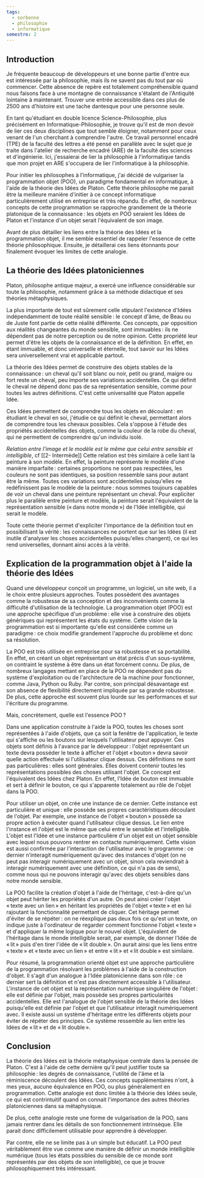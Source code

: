 ```yaml
---
tags:
  - sorbonne
  - philosophie
  - informatique
semestre: 2
---
```

## Introduction
Je fréquente beaucoup de développeurs et une bonne partie d'entre eux est intéressée par la philosophie, mais ils ne savent pas du tout par où commencer. Cette absence de repère est totalement compréhensible quand nous faisons face à une montagne de connaissance s'étalant de l'Antiquité lointaine à maintenant. Trouver une entrée accessible dans ces plus de 2500 ans d'histoire est une tache dantesque pour une personne seule.

En tant qu'étudiant en double licence Science-Philosophie, plus précisément en Informatique-Philosophie, je trouve qu'il est de mon devoir de lier ces deux disciplines que tout semble éloigner, notamment pour ceux venant de l'un cherchant à comprendre l'autre. Ce travail personnel encadré (TPE) de la faculté des lettres a été pensé en parallèle avec le sujet que je traite dans l'atelier de recherche encadré (ARE) de la faculté des sciences et d'ingénierie. Ici, j'essaierai de lier la philosophie à l'informatique tandis que mon projet en ARE s'occupera de lier l'informatique à la philosophie.

Pour initier les philosophes à l'informatique, j'ai décidé de vulgariser la programmation objet (POO), un paradigme fondamental en informatique, à l'aide de la théorie des Idées de Platon. Cette théorie philosophe me parait être la meilleure manière d'initier à ce concept informatique particulièrement utilisé en entreprise et très répandu. En effet, de nombreux concepts de cette programmation se rapproche grandement de la théorie platonique de la connaissance : les objets en POO seraient les Idées de Platon et l'instance d'un objet serait l'équivalent de son image.

Avant de plus détailler les liens entre la théorie des Idées et la programmation objet, il me semble essentiel de rappeler l'essence de cette théorie philosophique. Ensuite, je détaillerai ces liens étonnants pour finalement évoquer les limites de cette analogie.
## La théorie des Idées platoniciennes
Platon, philosophe antique majeur, a exercé une influence considérable sur toute la philosophie, notamment grâce à sa méthode didactique et ses théories métaphysiques. 

La plus importante de tout est sûrement celle stipulant l'existence d'Idées indépendamment de toute réalité sensible : le concept d'âme, de Beau ou de Juste font partie de cette réalité différente. Ces concepts, par opposition aux réalités changeantes du monde sensible, sont immuables : ils ne dépendent pas de notre perception ou de notre opinion. Cette propriété leur permet d'être les objets de la connaissance et de la définition. En effet, en étant immuable, et donc universelle et éternelle, tout savoir sur les Idées sera universellement vrai et applicable partout.

La théorie des Idées permet de construire des objets stables de la connaissance : un cheval qu'il soit blanc ou noir, petit ou grand, maigre ou fort reste un cheval, peu importe ses variations accidentelles. Ce qui définit le cheval ne dépend donc pas de sa représentation sensible, comme pour toutes les autres définitions. C'est cette universalité que Platon appelle Idée.

Ces Idées permettent de comprendre tous les objets en découlant : en étudiant le cheval en soi, j'étudie ce qui définit le cheval, permettant alors de comprendre tous les chevaux possibles. Cela s'oppose à l'étude des propriétés accidentelles des objets, comme la couleur de la robe du cheval, qui ne permettent de comprendre qu'un individu isolé.

*Relation entre l'image et le modèle est le même que celui entre sensible et intelligible*, cf [[2- Intermède]]
Cette relation est très similaire à celle liant la peinture à son modèle. En effet, la peinture représente le modèle d'une manière imparfaite : certaines proportions ne sont pas respectées, les couleurs ne sont pas identiques, sa position ressemble sans pour autant être la même. Toutes ces variations sont accidentelles puisqu'elles ne redéfinissent pas le modèle de la peinture : nous sommes toujours capables de voir un cheval dans une peinture représentant un cheval. Pour expliciter plus le parallèle entre peinture et modèle, la peinture serait l'équivalent de la représentation sensible (« dans notre monde ») de l'Idée intelligible, qui serait le modèle.

Toute cette théorie permet d'expliciter l'importance de la définition tout en possibilisant la vérité : les connaissances ne portent que sur les Idées (il est inutile d'analyser les choses accidentelles puisqu'elles changent), ce qui les rend universelles, donnant ainsi accès à la vérité.
## Explication de la programmation objet à l'aide la théorie des Idées
Quand une développeur conçoit un programme, un logiciel, un site web, il a le choix entre plusieurs approches. Toutes possèdent des avantages comme la robustesse de sa conception et des inconvénients comme la difficulté d'utilisation de la technologie. La programmation objet (POO) est une approche spécifique d'un problème : elle vise à construire des objets génériques qui représentent les états du système. Cette vision de la programmation est si importante qu'elle est considérée comme un paradigme : ce choix modifie grandement l'approche du problème et donc sa résolution.

La POO est très utilisée en entreprise pour sa robustesse et sa portabilité. En effet, en créant un objet représentant un état précis d'un sous-système, on contraint le système à être dans un état forcément connu. De plus, de nombreux langages mettant en place de la POO ne dépendent pas du système d'exploitation ou de l'architecture de la machine pour fonctionner, comme Java, Python ou Ruby. Par contre, son principal désavantage est son absence de flexibilité directement impliquée par sa grande robustesse. De plus, cette approche est souvent plus lourde sur les performances et sur l'écriture du programme.

Mais, concrètement, quelle est l'essence POO ?

Dans une application construite à l'aide la POO, toutes les choses sont représentées à l'aide d'objets, que ça soit la fenêtre de l'application, le texte qui s'affiche ou les boutons sur lesquels l'utilisateur peut appuyer. Ces objets sont définis à l'avance par le développeur : l'objet représentant un texte devra posséder le texte à afficher et l'objet « bouton » devra savoir quelle action effectuée si l'utilisateur clique dessus. Ces définitions ne sont pas particulières : elles sont générales. Elles doivent contenir toutes les représentations possibles des choses utilisant l'objet. Ce concept est l'équivalent des Idées chez Platon. En effet, l'Idée de bouton est immuable et sert à définir le bouton, ce qui s'apparente totalement au rôle de l'objet dans la POO. 

Pour utiliser un objet, on crée une instance de ce dernier. Cette instance est particulière et unique : elle possède ses propres caractéristiques découlant de l'objet. Par exemple, une instance de l'objet « bouton » possède sa propre action à exécuter quand l'utilisateur clique dessus. Le lien entre l'instance et l'objet est le même que celui entre le sensible et l'intelligible. L'objet est l'Idée et une instance particulière d'un objet est un objet sensible avec lequel nous pouvons rentrer en contacte numériquement. Cette vision est aussi confirmée par l'interaction de l'utilisateur avec le programme : ce dernier n’interagit numériquement qu'avec des instances d'objet (on ne peut pas interagir numériquement avec un objet, sinon cela reviendrait à interagir numériquement avec une définition, ce qui n'a pas de sens), comme nous qui ne pouvons interagir qu'avec des objets sensibles dans notre monde sensible.

La POO facilite la création d'objet à l'aide de l'héritage, c'est-à-dire qu'un objet peut hériter les propriétés d'un autre. On peut ainsi créer l'objet « texte avec un lien » en héritant les propriétés de l'objet « texte » et en lui rajoutant la fonctionnalité permettant de cliquer. Cet héritage permet d'éviter de se répéter : on ne réexplique pas deux fois ce qu'est un texte, on indique juste à l'ordinateur de regarder comment fonctionne l'objet « texte » et d'appliquer la même logique pour le nouvel objet. L'équivalent de l'héritage dans le monde intelligible serait, par exemple, de donner l'Idée de « lit » puis d'en tirer l'idée de « lit double ». On aurait ainsi que les liens entre « texte » et « texte avec un lien » et entre « lit » et « lit double » est similaire.

Pour résumé, la programmation orienté objet est une approche particulière de la programmation résolvant les problèmes à l'aide de la construction d'objet. Il s'agit d'un analogue à l'Idée platonicienne dans son rôle : ce dernier sert la définition et n'est pas directement accessible à l'utilisateur. L'instance de cet objet est la représentation numérique singulière de l'objet : elle est définie par l'objet, mais possède ses propres particularités accidentelles. Elle est l'analogue de l'objet sensible de la théorie des Idées puisqu'elle est définie par l'objet et que l'utilisateur interagit numériquement avec. Il existe aussi un système d'héritage entre les différents objets pour éviter de répéter des principes. Ce système ressemble au lien entre les Idées de « lit » et de « lit double ».
## Conclusion
La théorie des Idées est la théorie métaphysique centrale dans la pensée de Platon. C'est à l'aide de cette dernière qu'il peut justifier toute sa philosophie : les degrés de connaissance, l'utilité de l'âme et la réminiscence découlent des Idées. Ces concepts supplémentaires n'ont, à mes yeux, aucune équivalence en POO, ou plus généralement en programmation. Cette analogie est donc limitée à la théorie des Idées seule, ce qui est contrintuitif quand on connait l'importance des autres théories platoniciennes dans sa métaphysique.

De plus, cette analogie reste une forme de vulgarisation de la POO, sans jamais rentrer dans les détails de son fonctionnement intrinsèque. Elle parait donc difficilement utilisable pour apprendre à développer.

Par contre, elle ne se limite pas à un simple but éducatif. La POO peut véritablement être vue comme une manière de définir un monde intelligible numérique (tous les états possibles du sensible de ce monde sont représentés par des objets de son intelligible), ce que je trouve philosophiquement très intéressant.